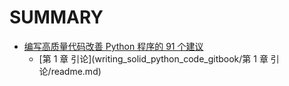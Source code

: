 # SUMMARY

* [编写高质量代码改善 Python 程序的 91 个建议](writing_solid_python_code_gitbook/readme.md)
    * [第 1 章 引论](writing_solid_python_code_gitbook/第 1 章 引论/readme.md)